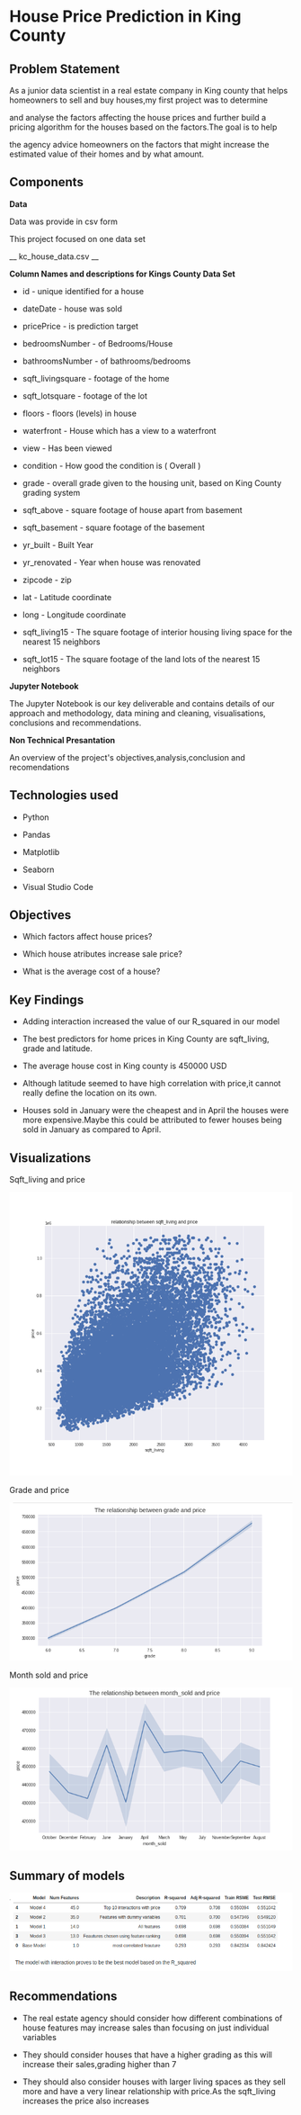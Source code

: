 # House Price Prediction in King County

## Problem Statement

As a junior data scientist in a real estate company in King county that helps homeowners to sell and buy houses,my first project was to determine

and analyse the factors affecting the house prices and further build a pricing algorithm for the houses based on the factors.The goal is to help

the agency advice homeowners on the factors that might increase the estimated value of their homes and by what amount.

## Components
__Data__

Data was provide in csv form


This project focused on one data set

__ kc_house_data.csv __

__Column Names and descriptions for Kings County Data Set__

* id - unique identified for a house

* dateDate - house was sold

* pricePrice - is prediction target

* bedroomsNumber - of Bedrooms/House

* bathroomsNumber - of bathrooms/bedrooms

* sqft_livingsquare - footage of the home

* sqft_lotsquare - footage of the lot

* floors - floors (levels) in house

* waterfront - House which has a view to a waterfront

* view - Has been viewed

* condition - How good the condition is ( Overall )

* grade - overall grade given to the housing unit, based on King County grading system

* sqft_above - square footage of house apart from basement

* sqft_basement - square footage of the basement

* yr_built - Built Year

* yr_renovated - Year when house was renovated

* zipcode - zip

* lat - Latitude coordinate

* long - Longitude coordinate

* sqft_living15 - The square footage of interior housing living space for the nearest 15 neighbors

* sqft_lot15 - The square footage of the land lots of the nearest 15 neighbors

__Jupyter Notebook__

The Jupyter Notebook is our key deliverable and contains details of our approach and methodology, data mining and cleaning, visualisations, conclusions and recommendations.

__Non Technical Presantation__

An overview of the project's objectives,analysis,conclusion and recomendations

## Technologies used

* Python

* Pandas

* Matplotlib

* Seaborn

* Visual Studio Code

## Objectives

* Which factors affect house prices?

* Which house atributes increase sale price?

* What is the average cost of a house?

## Key Findings

* Adding interaction increased the value of our R_squared in our model

* The best predictors for home prices in King County are sqft_living, grade and latitude.

* The average house cost in King county is 450000 USD

* Although latitude seemed to have high correlation with price,it cannot really define the location on its own.

* Houses sold in January were the cheapest and in April the houses were more expensive.Maybe  this could be attributed to fewer houses being sold in January as compared to April.

## Visualizations

Sqft_living and price

![Sqft_living with price](https://github.com/E-Juliet/Phase_2_Project/blob/main/sqft_living.png)

Grade and price

![Grade with price](https://github.com/E-Juliet/Phase_2_Project/blob/main/grade1.png)

Month sold and price

![month_sold with price](https://github.com/E-Juliet/Phase_2_Project/blob/main/month1.png)

## Summary of models
![summary of models](https://github.com/E-Juliet/Phase_2_Project/blob/main/models.png)

## Recommendations
* The real estate agency should consider how different combinations of house features may increase sales than focusing on just individual variables

* They should consider houses that have a higher grading as this will increase their sales,grading higher than 7

* They should also consider houses with larger living spaces as they sell more and have a very linear relationship with price.As the sqft_living increases the price also increases
